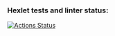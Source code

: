 ### Hexlet tests and linter status:
[![Actions Status](https://github.com/Escudo7/frontend-project-lvl3/workflows/hexlet-check/badge.svg)](https://github.com/Escudo7/frontend-project-lvl3/actions)